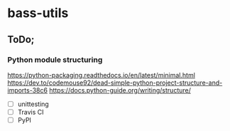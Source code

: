 # bass-utils

## ToDo;

### Python module structuring

https://python-packaging.readthedocs.io/en/latest/minimal.html
https://dev.to/codemouse92/dead-simple-python-project-structure-and-imports-38c6
https://docs.python-guide.org/writing/structure/

* [ ] unittesting
* [ ] Travis CI
* [ ] PyPI
